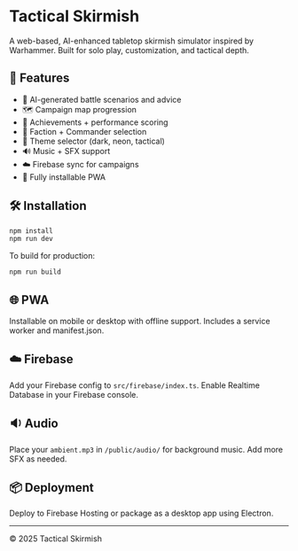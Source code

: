 # Tactical Skirmish

A web-based, AI-enhanced tabletop skirmish simulator inspired by Warhammer. Built for solo play, customization, and tactical depth.

## 🚀 Features

- 🔮 AI-generated battle scenarios and advice
- 🗺️ Campaign map progression
- 🏅 Achievements + performance scoring
- 🧙 Faction + Commander selection
- 🌈 Theme selector (dark, neon, tactical)
- 🔊 Music + SFX support
- ☁️ Firebase sync for campaigns
- 📱 Fully installable PWA

## 🛠 Installation

```bash
npm install
npm run dev
```

To build for production:

```bash
npm run build
```

## 🌐 PWA

Installable on mobile or desktop with offline support. Includes a service worker and manifest.json.

## ☁️ Firebase

Add your Firebase config to `src/firebase/index.ts`. Enable Realtime Database in your Firebase console.

## 🔉 Audio

Place your `ambient.mp3` in `/public/audio/` for background music. Add more SFX as needed.

## 📦 Deployment

Deploy to Firebase Hosting or package as a desktop app using Electron.

---

© 2025 Tactical Skirmish
